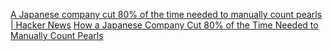 
[A Japanese company cut 80% of the time needed to manually count pearls | Hacker News](https://news.ycombinator.com/item?id=27261399)
[How a Japanese Company Cut 80% of the Time Needed to Manually Count Pearls](https://countthings.com/case-studies/0001)
